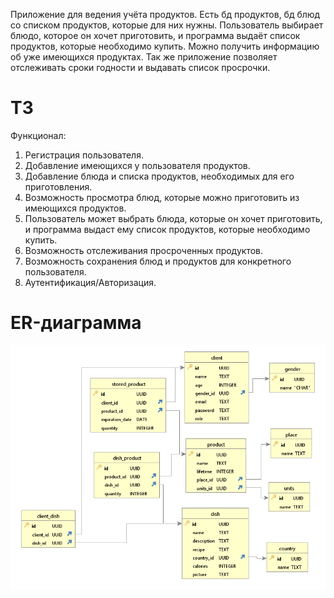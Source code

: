 Приложение для ведения учёта продуктов. Есть  бд продуктов, бд блюд со списком продуктов, которые для них нужны. Пользователь выбирает блюдо, которое он хочет приготовить, и программа выдаёт список продуктов, которые необходимо купить. Можно получить информацию об уже имеющихся продуктах. Так же приложение позволяет отслеживать сроки годности и выдавать список просрочки.

# ТЗ
Функционал:
1. Регистрация пользователя.
2. Добавление имеющихся у пользователя продуктов.
3. Добавление блюда и списка продуктов, необходимых для его приготовления.
4. Возможность просмотра блюд, которые можно приготовить из имеющихся продуктов.
5. Пользователь может выбрать блюда, которые он хочет приготовить, и программа выдаст ему список продуктов, которые необходимо купить.
6. Возможность отслеживания просроченных продуктов.
7. Возможность сохранения блюд и продуктов для конкретного пользователя.
8. Аутентификация/Авторизация.

# ER-диаграмма
![ER-диаграмма](https://github.com/Nazhadna/nc_project/raw/master/Docs/final_ERdiagram.png)
